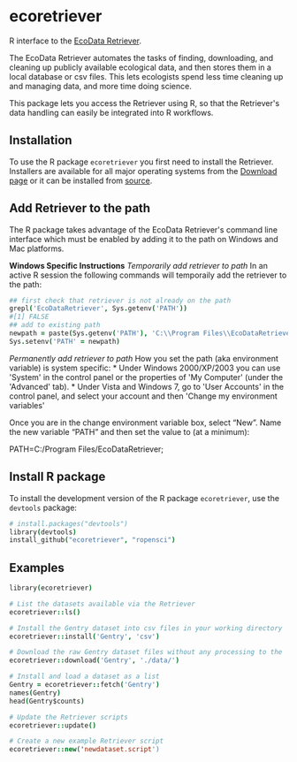 ecoretriever
============

R interface to the [EcoData Retriever](http://ecodataretriever.org).

The EcoData Retriever automates the tasks of finding, downloading, and cleaning
up publicly available ecological data, and then stores them in a local database
or csv files. This lets ecologists spend less time cleaning up and managing
data, and more time doing science.

This package lets you access the Retriever using R, so that the Retriever's data
handling can easily be integrated into R workflows.

Installation
------------
To use the R package `ecoretriever` you first need to install the Retriever.
Installers are available for all major operating systems from the [Download page](http://ecodataretriever.org/download.html) or it can be installed from [source](https://github.com/weecology/retriever).

Add Retriever to the path
-------------------------
The R package takes advantage of the EcoData Retriever's command line interface which must be enabled by adding it to the path on Windows and Mac platforms.

**Windows Specific Instructions**
*Temporarily add retriever to path*
In an active R session the following commands will temporaily add the retriever to the path:

```coffee
## first check that retriever is not already on the path
grepl('EcoDataRetriever', Sys.getenv('PATH'))
#[1] FALSE
## add to existing path
newpath = paste(Sys.getenv('PATH'), 'C:\\Program Files\\EcoDataRetriever', sep=';')
Sys.setenv('PATH' = newpath)
```
*Permanently add retriever to path*
How you set the path (aka environment variable) is system specific: * Under Windows 2000/XP/2003 you can use 'System' in the control panel or the properties of 'My Computer' (under the 'Advanced' tab). * Under Vista and Windows 7, go to 'User Accounts' in the control panel, and select your account and then 'Change my environment variables'

Once you are in the change environment variable box, select “New”. Name the new variable “PATH” and then set the value to (at a minimum):

PATH=C:/Program Files/EcoDataRetriever;

Install R package
-----------------

To install the development version of the R package `ecoretriever`, use the `devtools` package:

```coffee
# install.packages("devtools")
library(devtools)
install_github("ecoretriever", "ropensci")
```

Examples
--------
```coffee
library(ecoretriever)

# List the datasets available via the Retriever
ecoretriever::ls()

# Install the Gentry dataset into csv files in your working directory
ecoretriever::install('Gentry', 'csv')

# Download the raw Gentry dataset files without any processing to the `data` subdirectory
ecoretriever::download('Gentry', './data/')

# Install and load a dataset as a list
Gentry = ecoretriever::fetch('Gentry')
names(Gentry)
head(Gentry$counts)

# Update the Retriever scripts
ecoretriever::update()

# Create a new example Retriever script
ecoretriever::new('newdataset.script')
```

